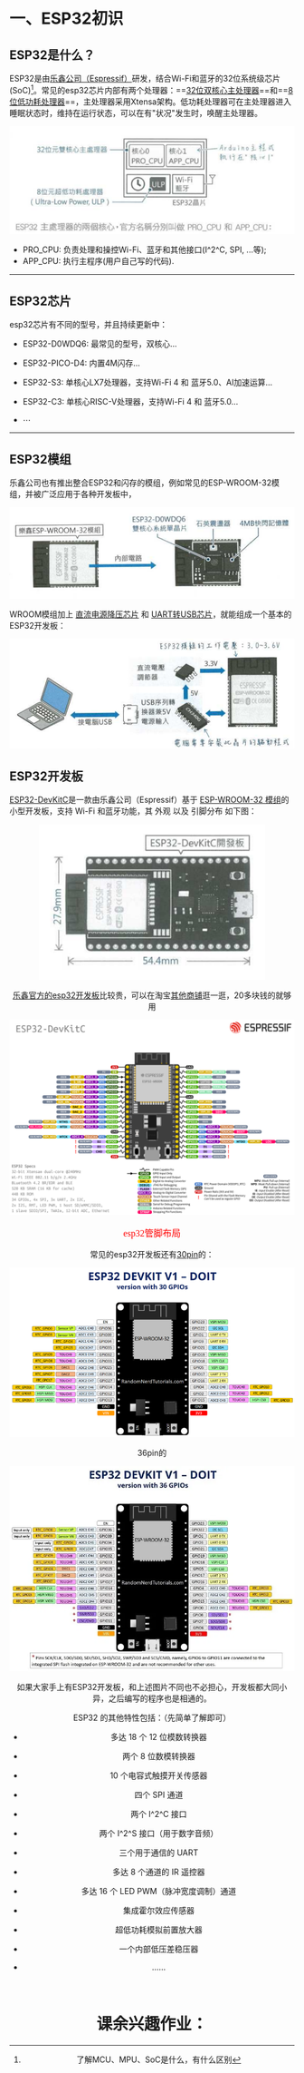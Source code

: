 # 一、ESP32初识

## ESP32是什么？

ESP32是由[乐鑫公司（Espressif）](https://www.espressif.com/zh-hans)研发，结合Wi-Fi和蓝牙的32位系统级芯片(SoC)[^1]。常见的esp32芯片内部有两个处理器：==<u>32位双核心主处理器</u>==和==<u>8位低功耗处理器</u>==，主处理器采用Xtensa架构。低功耗处理器可在主处理器进入睡眠状态时，维持在运行状态，可以在有"状况"发生时，唤醒主处理器。

![doublecpu](https://raw.githubusercontent.com/wild-civil/typora_img/main/images/esp32doublecpu.png)

- PRO_CPU: 负责处理和操控Wi-Fi、蓝牙和其他接口(I^2^C, SPI, ...等);
- APP_CPU: 执行主程序(用户自己写的代码).

---

## ESP32芯片

esp32芯片有不同的型号，并且持续更新中：


- ESP32-D0WDQ6: 最常见的型号，双核心...

- ESP32-PICO-D4: 内置4M闪存...
- ESP32-S3: 单核心LX7处理器，支持Wi-Fi 4 和 蓝牙5.0、AI加速运算...
- ESP32-C3: 单核心RISC-V处理器，支持Wi-Fi 4 和 蓝牙5.0...

- $\cdots$

---

## ESP32模组

乐鑫公司也有推出整合ESP32和闪存的模组，例如常见的ESP-WROOM-32模组，并被广泛应用于各种开发板中，

![](https://raw.githubusercontent.com/wild-civil/typora_img/main/images/espwromm32.png)

WROOM模组加上 <u>直流电源降压芯片</u> 和 <u>UART转USB芯片</u>，就能组成一个基本的ESP32开发板： 

![](https://raw.githubusercontent.com/wild-civil/typora_img/main/images/uartusb.png)



## ESP32开发板

[ESP32-DevKitC](https://www.espressif.com.cn/zh-hans/products/devkits/esp32-devkitc)是一款由乐鑫公司（Espressif）基于 <u>ESP-WROOM-32 模组</u>的小型开发板，支持 Wi-Fi 和蓝牙功能，其 外观 以及 引脚分布 如下图：

<div align='center'>
  <img src='https://raw.githubusercontent.com/wild-civil/typora_img/main/images/esp32devkitc.png' width=400>

 [乐鑫官方的esp32开发板](https://item.taobao.com/item.htm?spm=a1z0k.7386009.0.d4919233.6d2e37deRt5GV0&id=542143157571&_u=t2dmg8j26111)比较贵，可以在淘宝[其他商铺](https://item.taobao.com/item.htm?spm=a1z0k.7386009.0.0.6d2e37deRt5GV0&id=621962869215&_u=t2dmg8j26111)逛一逛，20多块钱的就够用

<div align='center'>
  <img src='https://raw.githubusercontent.com/wild-civil/typora_img/main/images/esp32-devkitC-v4-pinout.png'>
  <p align='center' style='font-size:16px;font-family:kaiti;color:red'>esp32管脚布局</p>
</div>


常见的esp32开发板还有[30pin](https://item.taobao.com/item.htm?id=547273459044&_u=t2dmg8j26111)的：


![30](https://raw.githubusercontent.com/wild-civil/typora_img/main/images/ESP3230GPIO.jpg)



36pin的

![36](https://raw.githubusercontent.com/wild-civil/typora_img/main/images/ESP3236GPIOS.jpg)



如果大家手上有ESP32开发板，和上述图片不同也不必担心，开发板都大同小异，之后编写的程序也是相通的。





ESP32 的其他特性包括：（先简单了解即可）

- 多达 18 个 12 位模数转换器
- 两个 8 位数模转换器
- 10 个电容式触摸开关传感器
- 四个 SPI 通道
- 两个 I^2^C 接口
- 两个 I^2^S 接口（用于数字音频）
- 三个用于通信的 UART
- 多达 8 个通道的 IR 遥控器
- 多达 16 个 LED PWM（脉冲宽度调制）通道
- 集成霍尔效应传感器
- 超低功耗模拟前置放大器
- 一个内部低压差稳压器

- ……



​      



# 课余兴趣作业：

[^1]:了解MCU、MPU、SoC是什么，有什么区别

